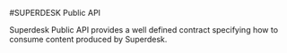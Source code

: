 #SUPERDESK Public API

Superdesk Public API provides a well defined contract specifying how to consume content produced by Superdesk.